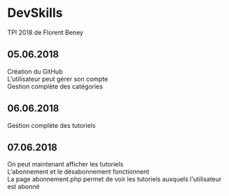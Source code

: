 # DevSkills
TPI 2018 de Florent Beney

## 05.06.2018
Création du GitHub\
L'utilisateur peut gérer son compte\
Gestion complète des catégories

## 06.06.2018
Gestion complète des tutoriels

## 07.06.2018
On peut maintenant afficher les tutoriels\
L'abonnement et le désabonnement fonctionnent\
La page abonnement.php permet de voir les tutoriels auxquels l'utilisateur est abonné
